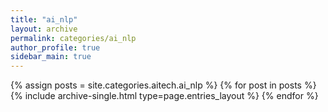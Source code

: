 ```yaml
---
title: "ai_nlp"
layout: archive
permalink: categories/ai_nlp
author_profile: true
sidebar_main: true
---
```



{% assign posts = site.categories.aitech.ai_nlp %}
{% for post in posts %} {% include archive-single.html type=page.entries_layout %} {% endfor %}